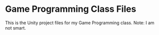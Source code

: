 # Game Programming Class Files
This is the Unity project files for my Game Programming class.
Note: I am not smart.
